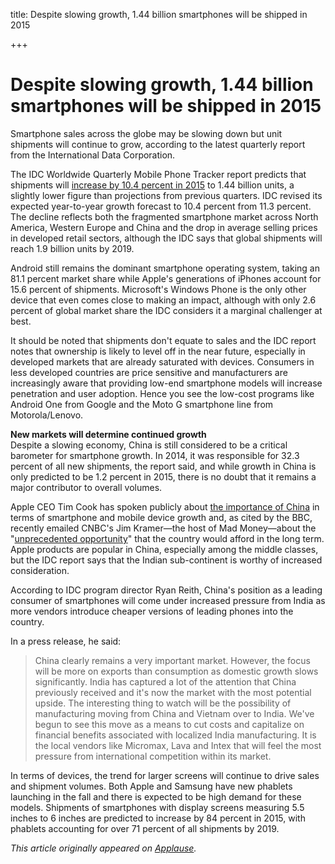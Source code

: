 title: Despite slowing growth, 1.44 billion smartphones will be shipped in 2015

+++


# Despite slowing growth, 1.44 billion smartphones will be shipped in 2015

Smartphone sales across the globe may be slowing down but unit shipments will continue to grow, according to the latest quarterly report from the International Data Corporation.

The IDC Worldwide Quarterly Mobile Phone Tracker report predicts that shipments will [increase by 10.4 percent in 2015](http://www.idc.com/getdoc.jsp?containerId=prUS25860315) to 1.44 billion units, a slightly lower figure than projections from previous quarters. IDC revised its expected year-to-year growth forecast to 10.4 percent from 11.3 percent. The decline reflects both the fragmented smartphone market across North America, Western Europe and China and the drop in average selling prices in developed retail sectors, although the IDC says that global shipments will reach 1.9 billion units by 2019.

Android still remains the dominant smartphone operating system, taking an 81.1 percent market share while Apple's generations of iPhones account for 15.6 percent of shipments. Microsoft's Windows Phone is the only other device that even comes close to making an impact, although with only 2.6 percent of global market share the IDC considers it a marginal challenger at best.

It should be noted that shipments don't equate to sales and the IDC report notes that ownership is likely to level off in the near future, especially in developed markets that are already saturated with devices. Consumers in less developed countries are price sensitive and manufacturers are increasingly aware that providing low-end smartphone models will increase penetration and user adoption. Hence you see the low-cost programs like Android One from Google and the Moto G smartphone line from Motorola/Lenovo.

**New markets will determine continued growth**  
Despite a slowing economy, China is still considered to be a critical barometer for smartphone growth. In 2014, it was responsible for 32.3 percent of all new shipments, the report said, and while growth in China is only predicted to be 1.2 percent in 2015, there is no doubt that it remains a major contributor to overall volumes.

Apple CEO Tim Cook has spoken publicly about [the importance of China](http://www.bbc.com/news/technology-34051997) in terms of smartphone and mobile device growth and, as cited by the BBC, recently emailed CNBC's Jim Kramer—the host of Mad Money—about the "[unprecedented opportunity](https://twitter.com/carlquintanilla/status/635799629947404288/photo/1)" that the country would afford in the long term. Apple products are popular in China, especially among the middle classes, but the IDC report says that the Indian sub-continent is worthy of increased consideration.

According to IDC program director Ryan Reith, China's position as a leading consumer of smartphones will come under increased pressure from India as more vendors introduce cheaper versions of leading phones into the country.

In a press release, he said:

> China clearly remains a very important market. However, the focus will be more on exports than consumption as domestic growth slows significantly. India has captured a lot of the attention that China previously received and it's now the market with the most potential upside. The interesting thing to watch will be the possibility of manufacturing moving from China and Vietnam over to India. We've begun to see this move as a means to cut costs and capitalize on financial benefits associated with localized India manufacturing. It is the local vendors like Micromax, Lava and Intex that will feel the most pressure from international competition within its market.

In terms of devices, the trend for larger screens will continue to drive sales and shipment volumes. Both Apple and Samsung have new phablets launching in the fall and there is expected to be high demand for these models. Shipments of smartphones with display screens measuring 5.5 inches to 6 inches are predicted to increase by 84 percent in 2015, with phablets accounting for over 71 percent of all shipments by 2019.

_This article originally appeared on [Applause](http://go.applause.com/Syrinx.html)._
